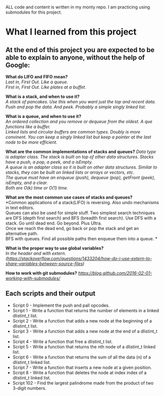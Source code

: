 
ALL code and content is written in my monty repo. I am practicing using
submodules for this project.


# What I learned from this project  
At the end of this project you are expected to be able to explain to anyone, without the help of Google:  
---   

**What do LIFO and FIFO mean?**  
*Last in, First Out. Like a queue.  
First in, First Out. Like plates at a buffet.*  

**What is a stack, and when to use it?**  
*A stack of pancakes. Use this when you want just the top and recent data.  
Push and pop the data. And peek. Probably a simple singly linked list.*    

**What is a queue, and when to use it?**  
*An ordered collection and you remove or dequeue from the oldest. A que functions like a buffer.  
Linked lists and circular buffers are common types. Doubly is more convinent. You can keep a singly linked list but keep a pointer at the last node to be more efficient.*  

**What are the common implementations of stacks and queues?**
*Data type is adapter class. The stack is built on top of other data structures. Stacks have a push, a pop, a peek, and a isEmpty.   
A queue is an adapter class so it is built on other data structures. Similar to stacks, they can be built on linked lists or arrays or vectors, etc.  
The queue must have an enqueue (push), dequeue (pop), getFront (peek), isEmpty, and a clear.  
Both are O(k) time or O(1) time.*  

**What are the most common use cases of stacks and queues?**  
*Common applications of a stack(LIFO) is reversing. Also undo mechanisms in text editors.   
Queues can also be used for simple stuff. Two simplest search techniques are DFS (depth first search) and BFS (breadth first search). Use DFS with a stack. Go until dead end. Go beyond. Plus Ultra.  
Once we reach the dead end, go back or pop the stack and get an alternative path.  
BFS with queues. Find all possible paths then enqueue them into a queue. *  

**What is the proper way to use global variables?**  
*In the header and with extern. (https://stackoverflow.com/questions/1433204/how-do-i-use-extern-to-share-variables-between-source-files)*

**How to work with git submodules?** 
*https://blog.github.com/2016-02-01-working-with-submodules/*

## Each scripts and their output  
* Script 0 - Implement the push and pall opcodes.  
* Script 1 - Write a function that returns the number of elements in a linked dlistint_t list.  
* Script 2 - Write a function that adds a new node at the beginning of a dlistint_t list.  
* Script 3 - Write a function that adds a new node at the end of a dlistint_t list.  
* Script 4 - Write a function that free a dlistint_t list.  
* Script 5 - Write a function that returns the nth node of a dlistint_t linked list.  
* Script 6 - Write a function that returns the sum of all the data (n) of a dlistint_t linked list.  
* Script 7 - Write a function that inserts a new node at a given position.  
* Script 8 - Write a function that deletes the node at index index of a dlistint_t linked list.  
* Script 102 - Find the largest palindrome made from the product of two 3-digit numbers.  





